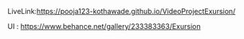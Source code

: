 LiveLink:https://pooja123-kothawade.github.io/VideoProjectExursion/

UI : https://www.behance.net/gallery/233383363/Exursion
